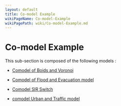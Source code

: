 ```yaml
---
layout: default
title: Co-model Example
wikiPageName: Co-model-Example
wikiPagePath: wiki/Co-model-Example.md
---
```


# Co-model Example

This sub-section is composed of the following models :

* [Comodel of Boids and Voronoi](references#Co-modelExamplecomodelBoidsVoronoi)

* [Comodel of Flood and Evacuation model](references#Co-modelExamplecomodel_Flood_Evacuation)

* [Comodel SIR Switch](references#Co-modelExampleComodel_SIR_Switch)

* [comodel Urban and Traffic model](references#Co-modelExamplecomodel_Urban_Traffic)

